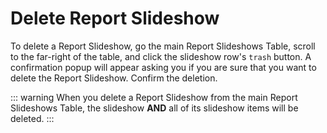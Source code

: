 # Delete Report Slideshow

To delete a Report Slideshow, go the main Report Slideshows Table, scroll to the far-right of the table, and click the slideshow row's `trash` button. A confirmation popup will appear asking you if you are sure that you want to delete the Report Slideshow. Confirm the deletion.

::: warning
When you delete a Report Slideshow from the main Report Slideshows Table, the slideshow **AND** all of its slideshow items will be deleted.
:::